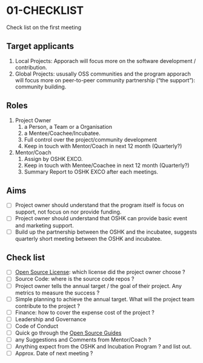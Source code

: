 # 01-CHECKLIST
Check list on the first meeting

## Target applicants

1. Local Projects: Apporach will focus more on the software development / contribution.
1. Global Projects: ususally OSS communities and the program apporach will focus more on peer-to-peer community partnership (“the support”): community building. 

## Roles

1. Project Owner
   1. a Person, a Team or a Organisation
   1. a Mentee/Coachee/Incubatee.
   1. Full control over the project/community development
   1. Keep in touch with Mentor/Coach in next 12 month (Quarterly?)
1. Mentor/Coach
   1. Assign by OSHK EXCO.
   1. Keep in touch with Mentee/Coachee in next 12 month (Quarterly?)
   1. Summary Report to OSHK EXCO after each meetings.

## Aims

- [ ] Project owner should understand that the program itself is focus on support, not focus on nor provide funding.
- [ ] Project owner should understand that OSHK can provide basic event and marketing support.
- [ ] Build up the partnership between the OSHK and the incubatee, suggests quarterly short meeting between the OSHK and incubatee.

## Check list
- [ ] [Open Source License](https://choosealicense.com/): which license did the project owner choose ?
- [ ] Source Code: where is the source code repos ?
- [ ] Project owner tells the annual target / the goal of their project. Any metrics to measure the success ?
- [ ] Simple planning to achieve the annual target. What will the project team contribute to the project ?
- [ ] Finance: how to cover the expense cost of the project ?
- [ ] Leadership and Governance
- [ ] Code of Conduct
- [ ] Quick go through the [Open Source Guides](https://opensource.guide/)
- [ ] any Suggestions and Comments from Mentor/Coach ?
- [ ] Anything expect from the OSHK and Incubation Program ? and list out.
- [ ] Approx. Date of next meeting ?
